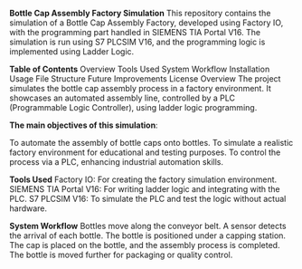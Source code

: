 **Bottle Cap Assembly Factory Simulation**
This repository contains the simulation of a Bottle Cap Assembly Factory, developed using Factory IO, with the programming part handled in SIEMENS TIA Portal V16. The simulation is run using S7 PLCSIM V16, and the programming logic is implemented using Ladder Logic.

**Table of Contents**
Overview
Tools Used
System Workflow
Installation
Usage
File Structure
Future Improvements
License
Overview
The project simulates the bottle cap assembly process in a factory environment. It showcases an automated assembly line, controlled by a PLC (Programmable Logic Controller), using ladder logic programming.

**The main objectives of this simulation**:

To automate the assembly of bottle caps onto bottles.
To simulate a realistic factory environment for educational and testing purposes.
To control the process via a PLC, enhancing industrial automation skills.

**Tools Used**
Factory IO: For creating the factory simulation environment.
SIEMENS TIA Portal V16: For writing ladder logic and integrating with the PLC.
S7 PLCSIM V16: To simulate the PLC and test the logic without actual hardware.

**System Workflow**
Bottles move along the conveyor belt.
A sensor detects the arrival of each bottle.
The bottle is positioned under a capping station.
The cap is placed on the bottle, and the assembly process is completed.
The bottle is moved further for packaging or quality control.

